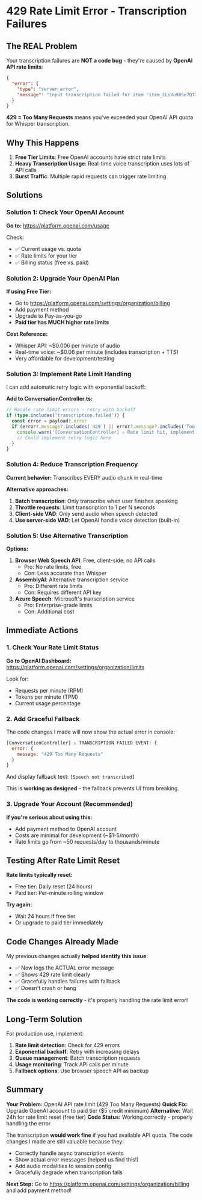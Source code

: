 # 429 Rate Limit Error - Transcription Failures

## The REAL Problem

Your transcription failures are **NOT a code bug** - they're caused by **OpenAI API rate limits**:

```json
{
  "error": {
    "type": "server_error",
    "message": "Input transcription failed for item 'item_CLsVu98Se7QTZUAw68QiX'. 429 Too Many Requests"
  }
}
```

**429 = Too Many Requests** means you've exceeded your OpenAI API quota for Whisper transcription.

## Why This Happens

1. **Free Tier Limits**: Free OpenAI accounts have strict rate limits
2. **Heavy Transcription Usage**: Real-time voice transcription uses lots of API calls
3. **Burst Traffic**: Multiple rapid requests can trigger rate limiting

## Solutions

### Solution 1: Check Your OpenAI Account

**Go to:** https://platform.openai.com/usage

Check:

- ✅ Current usage vs. quota
- ✅ Rate limits for your tier
- ✅ Billing status (free vs. paid)

### Solution 2: Upgrade Your OpenAI Plan

**If using Free Tier:**

- Go to https://platform.openai.com/settings/organization/billing
- Add payment method
- Upgrade to Pay-as-you-go
- **Paid tier has MUCH higher rate limits**

**Cost Reference:**

- Whisper API: ~$0.006 per minute of audio
- Real-time voice: ~$0.06 per minute (includes transcription + TTS)
- Very affordable for development/testing

### Solution 3: Implement Rate Limit Handling

I can add automatic retry logic with exponential backoff:

**Add to ConversationController.ts:**
```typescript
// Handle rate limit errors - retry with backoff
if (type.includes('transcription.failed')) {
  const error = payload?.error
  if (error?.message?.includes('429') || error?.message?.includes('Too Many Requests')) {
    console.warn('[ConversationController] ⚠️ Rate limit hit, implement backoff strategy')
    // Could implement retry logic here
  }
}
```

### Solution 4: Reduce Transcription Frequency

**Current behavior:** Transcribes EVERY audio chunk in real-time

**Alternative approaches:**

1. **Batch transcription**: Only transcribe when user finishes speaking
2. **Throttle requests**: Limit transcription to 1 per N seconds
3. **Client-side VAD**: Only send audio when speech detected
4. **Use server-side VAD**: Let OpenAI handle voice detection (built-in)

### Solution 5: Use Alternative Transcription

**Options:**

1. **Browser Web Speech API**: Free, client-side, no API calls
   - Pro: No rate limits, free
   - Con: Less accurate than Whisper
2. **AssemblyAI**: Alternative transcription service
   - Pro: Different rate limits
   - Con: Requires different API key
3. **Azure Speech**: Microsoft's transcription service
   - Pro: Enterprise-grade limits
   - Con: Additional cost

## Immediate Actions

### 1. Check Your Rate Limit Status

**Go to OpenAI Dashboard:**
https://platform.openai.com/settings/organization/limits

Look for:

- Requests per minute (RPM)
- Tokens per minute (TPM)
- Current usage percentage

### 2. Add Graceful Fallback

The code changes I made will now show the actual error in console:

```javascript
[ConversationController] ⚠️ TRANSCRIPTION FAILED EVENT: {
  error: {
    message: "429 Too Many Requests"
  }
}
```

And display fallback text: `[Speech not transcribed]`

This is **working as designed** - the fallback prevents UI from breaking.

### 3. Upgrade Your Account (Recommended)

**If you're serious about using this:**

- Add payment method to OpenAI account
- Costs are minimal for development (~$1-5/month)
- Rate limits go from ~50 requests/day to thousands/minute

## Testing After Rate Limit Reset

**Rate limits typically reset:**

- Free tier: Daily reset (24 hours)
- Paid tier: Per-minute rolling window

**Try again:**

- Wait 24 hours if free tier
- Or upgrade to paid tier immediately

## Code Changes Already Made

My previous changes actually **helped identify this issue**:

- ✅ Now logs the ACTUAL error message
- ✅ Shows 429 rate limit clearly
- ✅ Gracefully handles failures with fallback
- ✅ Doesn't crash or hang

**The code is working correctly** - it's properly handling the rate limit error!

## Long-Term Solution

For production use, implement:

1. **Rate limit detection**: Check for 429 errors
2. **Exponential backoff**: Retry with increasing delays
3. **Queue management**: Batch transcription requests
4. **Usage monitoring**: Track API calls per minute
5. **Fallback options**: Use browser speech API as backup

## Summary

**Your Problem:** OpenAI API rate limit (429 Too Many Requests)
**Quick Fix:** Upgrade OpenAI account to paid tier ($5 credit minimum)
**Alternative:** Wait 24h for rate limit reset (free tier)
**Code Status:** Working correctly - properly handling the error

The transcription **would work fine** if you had available API quota. The code changes I made are still valuable because they:

- Correctly handle async transcription events
- Show actual error messages (helped us find this!)
- Add audio modalities to session config
- Gracefully degrade when transcription fails

**Next Step:** Go to https://platform.openai.com/settings/organization/billing and add payment method!
